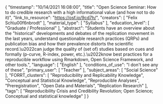 {
    "timestamp": "10/14/2021 16:08:00",
    "title": "Open Science Seminar: How to do credible research with a high informational value (and how not to do it)",
    "link_to_resource": "https://osf.io/9cd7h/",
    "creators": [
        "Felix Sch\u00f6nbrodt"
    ],
    "material_type": [
        "Syllabus"
    ],
    "education_level": [
        "Graduate / Professional"
    ],
    "abstract": "Students have an overview about the \"historical\" developments and debates of the replication movement in the last years, understand questionable research practices (QRPs) and publication bias and how their prevalence distorts the scientific record.\u2022can judge the quality of (set of) studies based on cues and formally (p-curve, R-index, power, etc.).\u2022know best practices for a reproducible workflow using Rmarkdown, Open Science Framework, and other tools.",
    "language": [
        "English"
    ],
    "conditions_of_use": "I don't see any of these",
    "primary_user": [
        "Teacher"
    ],
    "subject_areas": [
        "Social Science"
    ],
    "FORRT_clusters": [
        "Reproducibility and Replicability Knowledge",
        "Conceptual and Statistical Knowledge",
        "Reproducible Analyses",
        "Preregistration",
        "Open Data and Materials",
        "Replication Research"
    ],
    "tags": [
        "Reproducibility Crisis and Credibility Revolution; Open Science; Conceptual and statistical knowledge"
    ]
}